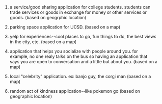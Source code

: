 1. a service/good sharing application for college students. students can trade services or goods in exchange for money or other services or goods. (based on geogrphic location)

2. parking space application for UCSD. (based on a map)

3. yelp for experiences--cool places to go, fun things to do, the best views in the city, etc. (based on a map)

4. application that helps you socialize with people around you. for example, no one realy talks on the bus so having an application that says you are open to conversation and a little but about you. (based on a map)

5. local "celebrity" application. ex: banjo guy, the corgi man (based on a map)

6. random act of kindness application--like pokemon go (based on geographic location)